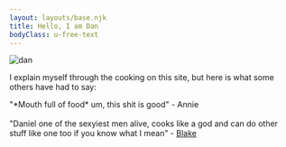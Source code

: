 ```yaml
---
layout: layouts/base.njk
title: Hello, I am Dan
bodyClass: u-free-text
---
```

![](/img/recipes/dan.jpg "dan")

I explain myself through the cooking on this site, but here is what some others have had to say:

"\*Mouth full of food\* um, this shit is good" - Annie\
\
"Daniel one of the sexyiest men alive, cooks like a god and can do other stuff like one too if you know what I mean" - [Blake](https://www.instagram.com/blake_ed)